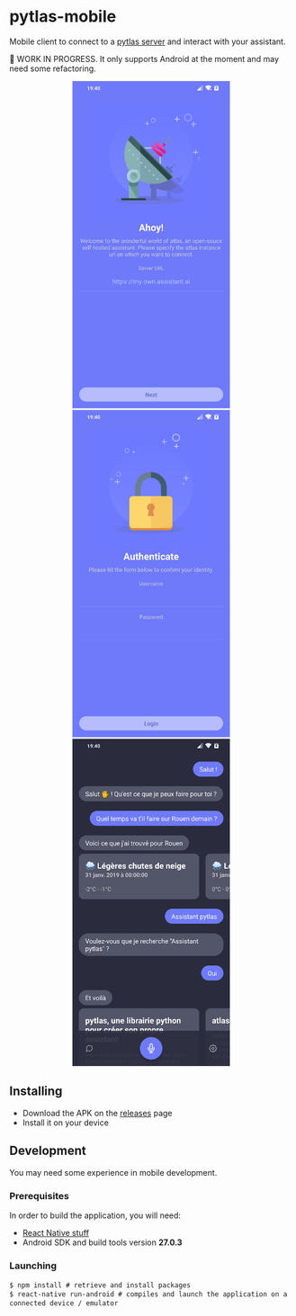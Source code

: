 pytlas-mobile
===

Mobile client to connect to a [pytlas server](https://github.com/atlassistant/pytlas-server) and interact with your assistant.

🚧 WORK IN PROGRESS. It only supports Android at the moment and may need some refactoring.

<div align="center">
  <img src="docs/onboarding-serverchoice.png" width="280px"></img>
  <img src="docs/onboarding-login.png" width="280px"></img>
  <img src="docs/chat.png" width="280px"></img>
</div>

## Installing

- Download the APK on the [releases](https://github.com/atlassistant/pytlas-mobile/releases) page
- Install it on your device

## Development

You may need some experience in mobile development.

### Prerequisites

In order to build the application, you will need:

- [React Native stuff](https://facebook.github.io/react-native/docs/getting-started#installing-dependencies-3)
- Android SDK and build tools version **27.0.3**

### Launching

```console
$ npm install # retrieve and install packages
$ react-native run-android # compiles and launch the application on a connected device / emulator
```